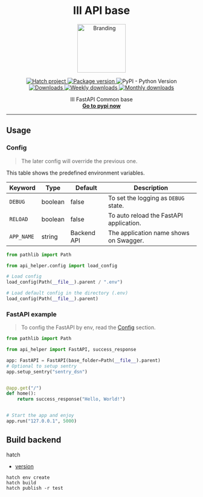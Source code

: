 <h1 align="center"><b>III API base</b></h1>
<p align="center">
  <img alt="Branding" width="128px" src="icons/logo.png" />
</p>
<div align="center">
<a href="https://github.com/pypa/hatch">
  <img alt="Hatch project" src="https://img.shields.io/badge/%F0%9F%A5%9A-Hatch-4051b5.svg">
</a>
<a href="https://pypi.org/project/iii-api-helper" target="_blank">
  <img src="https://img.shields.io/pypi/v/iii-api-helper?logo=pypi&logoColor=ffd242&label=PyPI" alt="Package version">
</a>
<img alt="PyPI - Python Version" src="https://img.shields.io/pypi/pyversions/iii-api-helper">
<br />
<a href="https://pepy.tech/project/iii-api-helper" >
  <img alt="Downloads" src="https://static.pepy.tech/badge/iii-api-helper"/>
</a>
<a href="https://pepy.tech/project/iii-api-helper" >
  <img alt="Weekly downloads" src="https://static.pepy.tech/badge/iii-api-helper/week"/>
</a>
<a href="https://pepy.tech/project/iii-api-helper" >
  <img alt="Monthly downloads" src="https://static.pepy.tech/badge/iii-api-helper/month"/>
</a>
<p align="center">
III FastAPI Common base
<br />
<a href="https://pypi.org/project/iii-api-helper/"><strong>Go to pypi now</strong></a>
</p>
</div>

---

## Usage

### Config

> The later config will override the previous one.

This table shows the predefined environment variables.

| Keyword    | Type    | Default     | Description                             |
|------------|---------|-------------|-----------------------------------------|
| `DEBUG`    | boolean | false       | To set the logging as `DEBUG` state.    |
| `RELOAD`   | boolean | false       | To auto reload the FastAPI application. |
| `APP_NAME` | string  | Backend API | The application name shows on Swagger.  |

```python
from pathlib import Path

from api_helper.config import load_config

# Load config
load_config(Path(__file__).parent / ".env")

# Load default config in the directory (.env)
load_config(Path(__file__).parent)
```

### FastAPI example

> To config the FastAPI by env, read the [Config](#config) section.

```python
from pathlib import Path

from api_helper import FastAPI, success_response

app: FastAPI = FastAPI(base_folder=Path(__file__).parent)
# Optional to setup sentry
app.setup_sentry("sentry_dsn")


@app.get("/")
def home():
    return success_response("Hello, World!")


# Start the app and enjoy
app.run("127.0.0.1", 5000)
```

## Build backend

hatch

- [version](https://hatch.pypa.io/1.9/version/)

```shell
hatch env create
hatch build
hatch publish -r test
```
